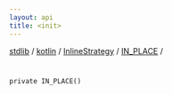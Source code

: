 ```yaml
---
layout: api
title: <init>
---
```

[stdlib](../../../index.md) / [kotlin](../../index.md) / [InlineStrategy](../index.md) / [IN_PLACE](index.md) / [<init>](_init_.md)

# <init>

```
private IN_PLACE()
```
